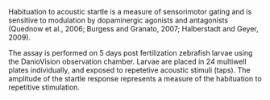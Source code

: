 Habituation to acoustic startle is a measure of sensorimotor gating and is sensitive to modulation by dopaminergic agonists and antagonists (Quednow et al., 2006; Burgess and Granato, 2007; Halberstadt and Geyer, 2009).

The assay is performed on 5 days post fertilization zebrafish larvae using the DanioVision observation chamber. 
Larvae are placed in 24 multiwell plates individually, and exposed to repetetive acoustic stimuli (taps). 
The amplitude of the startle response represents a measure of the habituation to repetitive stimulation.
